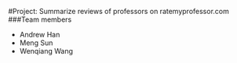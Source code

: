 #Project: Summarize reviews of professors on ratemyprofessor.com
###Team members
* Andrew Han
* Meng Sun
* Wenqiang Wang